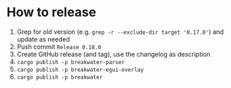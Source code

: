 # How to release

1. Grep for old version (e.g. `grep -r --exclude-dir target '0.17.0'`) and update as needed
2. Push commit `Release 0.18.0`
3. Create GitHub release (and tag), use the changelog as description
4. `cargo publish -p breakwater-parser`
5. `cargo publish -p breakwater-egui-overlay`
6. `cargo publish -p breakwater`
